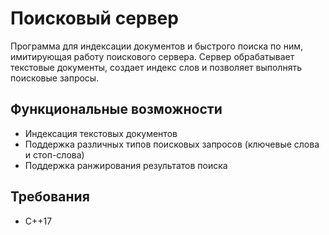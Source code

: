 # Поисковый сервер
Программа для индексации документов и быстрого поиска по ним, имитирующая работу поискового сервера. Сервер обрабатывает текстовые документы, создает индекс слов и позволяет выполнять поисковые запросы.

## Функциональные возможности
- Индексация текстовых документов
- Поддержка различных типов поисковых запросов (ключевые слова и стоп-слова)
- Поддержка ранжирования результатов поиска

## Требования
- C++17
